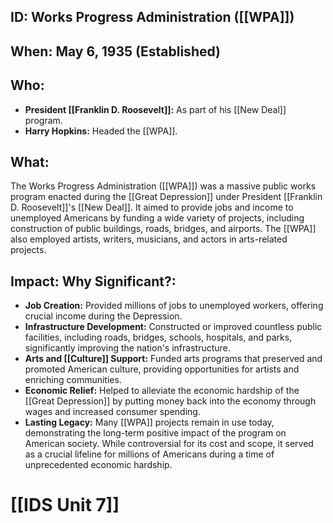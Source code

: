 ## ID: Works Progress Administration ([[WPA]])

## When: May 6, 1935 (Established)

## Who: 
* **President [[Franklin D. Roosevelt]]:** As part of his [[New Deal]] program.
* **Harry Hopkins:** Headed the [[WPA]].

## What: 

The Works Progress Administration ([[WPA]]) was a massive public works program enacted during the [[Great Depression]] under President [[Franklin D. Roosevelt]]'s [[New Deal]]. It aimed to provide jobs and income to unemployed Americans by funding a wide variety of projects, including construction of public buildings, roads, bridges, and airports. The [[WPA]] also employed artists, writers, musicians, and actors in arts-related projects.

## Impact: Why Significant?: 
* **Job Creation:** Provided millions of jobs to unemployed workers, offering crucial income during the Depression.
* **Infrastructure Development:** Constructed or improved countless public facilities, including roads, bridges, schools, hospitals, and parks, significantly improving the nation's infrastructure.
* **Arts and [[Culture]] Support:** Funded arts programs that preserved and promoted American culture, providing opportunities for artists and enriching communities.
* **Economic Relief:** Helped to alleviate the economic hardship of the [[Great Depression]] by putting money back into the economy through wages and increased consumer spending.
* **Lasting Legacy:** Many [[WPA]] projects remain in use today, demonstrating the long-term positive impact of the program on American society. While controversial for its cost and scope, it served as a crucial lifeline for millions of Americans during a time of unprecedented economic hardship.

# [[IDS Unit 7]]